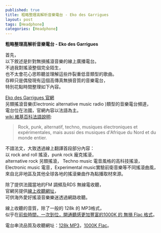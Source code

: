```yaml
---
published: true
title: 粗略整理高解析音樂電台 - Eko des Garrigues
layout: post
tags: [Headphone]
categories: [Headphone]
---
```


**粗略整理高解析音樂電台 - Eko des Garrigues**    
    
首先，    
以下敘述是針對無損搖滾音樂的線上廣播電台。    
不過我對搖滾整個完全陌生，    
也不太會花心思聆聽並理解這些炸裂重低音類型的歌曲。    
存粹只是偶發現有這個高傳真無損音質的音樂電台，    
特別花點時間整理如下內容。    
    
[Eko des Garrigues 官網][1]   
另類搖滾音樂(Electronic alternative music radio )類型的音樂電台頻道，   
電台位在法國，官網內容以法語為主。    
[wiki 維基百科法語說明][2]:   

> Rock, punk, alternatif, techno, musiques électroniques et expérimentales, 
mais aussi des musiques d'Afrique du Nord et du monde entier.   
    
不諳法文，大致透過線上翻譯首段部分內容：    
以 rock and roll 搖滾，punk rock 龐克搖滾，   
alternative rock 另類搖滾， Techno music 電音風格的高科技搖滾，   
Electronic music 電音，Experimental music實驗前衛音樂等不同搖滾曲風，   
來自北非地區及其他全球各地的搖滾樂曲作為點播取材來源。    
    
除了提供法國當地的FM 調頻及RDS 無線電收聽，   
官網另提供[線上收聽網址][3]，   
可供海外愛好搖滾音樂樂迷透過網路收聽。    
    
線上收聽的音質，除了一般的 128k 的 MP3格式，    
似乎在[前些時間，一次到位，開通聽感更加豐富的1000K 的 無損 Flac 格式][4]。    
    
電台串流品質及收聽網址：[128k MP3][5]，[1000K Flac][6]。    

[1]:  http://ekodesgarrigues.com/
[2]:  https://fr.wikipedia.org/wiki/Eko_des_garrigues
[3]: http://www.ekodesgarrigues.com/eko-live/article/ecouter-l-eko-sur-internet
[4]: http://www.radiosurvivor.com/2015/03/04/digital-watch-in-search-of-high-fidelity-internet-radio/#comment-1379280
[5]: http://91.121.159.124:8000/eko-des-garrigues-128k.mp3.m3u
[6]: http://91.121.159.124:8000/eko-des-garrigues-max.flac